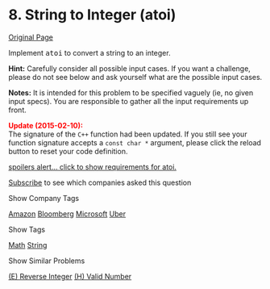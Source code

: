 # 8. String to Integer (atoi)

[Original Page](https://leetcode.com/problems/string-to-integer-atoi/)

Implement <span style="font-family:monospace">atoi</span> to convert a string to an integer.

**Hint:** Carefully consider all possible input cases. If you want a challenge, please do not see below and ask yourself what are the possible input cases.

**Notes:** It is intended for this problem to be specified vaguely (ie, no given input specs). You are responsible to gather all the input requirements up front.

**<font color="red">Update (2015-02-10):</font>**  
The signature of the `C++` function had been updated. If you still see your function signature accepts a `const char *` argument, please click the reload button <span class="glyphicon glyphicon-refresh"></span>to reset your code definition.

[spoilers alert... click to show requirements for atoi.](#)

<div class="spoilers" style="display: none;">**Requirements for atoi:**

The function first discards as many whitespace characters as necessary until the first non-whitespace character is found. Then, starting from this character, takes an optional initial plus or minus sign followed by as many numerical digits as possible, and interprets them as a numerical value.

The string can contain additional characters after those that form the integral number, which are ignored and have no effect on the behavior of this function.

If the first sequence of non-whitespace characters in str is not a valid integral number, or if no such sequence exists because either str is empty or it contains only whitespace characters, no conversion is performed.

If no valid conversion could be performed, a zero value is returned. If the correct value is out of the range of representable values, INT_MAX (2147483647) or INT_MIN (-2147483648) is returned.

</div>

<div>

[Subscribe](/subscribe/) to see which companies asked this question

</div>

<div>

<div id="company_tags" class="btn btn-xs btn-warning">Show Company Tags</div>

<span class="hidebutton">[Amazon](/company/amazon/) [Bloomberg](/company/bloomberg/) [Microsoft](/company/microsoft/) [Uber](/company/uber/)</span></div>

<div>

<div id="tags" class="btn btn-xs btn-warning">Show Tags</div>

<span class="hidebutton">[Math](/tag/math/) [String](/tag/string/)</span></div>

<div>

<div id="similar" class="btn btn-xs btn-warning">Show Similar Problems</div>

<span class="hidebutton">[(E) Reverse Integer](/problems/reverse-integer/) [(H) Valid Number](/problems/valid-number/)</span></div>